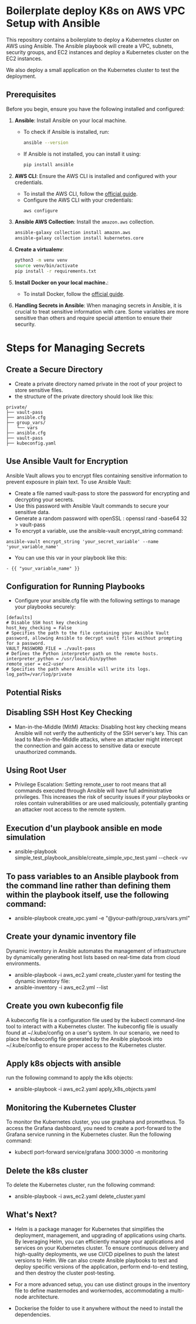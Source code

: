 # Boilerplate deploy K8s on AWS VPC Setup with Ansible

This repository contains a boilerplate to deploy a Kubernetes cluster on AWS using Ansible. The Ansible playbook will create a VPC, subnets, security groups, and EC2 instances and deploy a Kubernetes cluster on the EC2 instances.

We also deploy a small application on the Kubernetes cluster to test the deployment.

## Prerequisites

Before you begin, ensure you have the following installed and configured:

1. **Ansible**: Install Ansible on your local machine.

   - To check if Ansible is installed, run:
     ```bash
     ansible --version
     ```
   - If Ansible is not installed, you can install it using:
     ```bash
     pip install ansible
     ```

2. **AWS CLI**: Ensure the AWS CLI is installed and configured with your credentials.

   - To install the AWS CLI, follow the [official guide](https://docs.aws.amazon.com/cli/latest/userguide/install-cliv2.html).
   - Configure the AWS CLI with your credentials:
     ```bash
     aws configure
     ```

3. **Ansible AWS Collection**: Install the `amazon.aws` collection.

   ```bash
   ansible-galaxy collection install amazon.aws
   ansible-galaxy collection install kubernetes.core
   ```

4. **Create a virtualenv**:
   ```bash
   python3 -m venv venv
   source venv/bin/activate
   pip install -r requirements.txt
   ```
5. **Install Docker on your local machine.**:

   - To install Docker, follow the [official guide](https://docs.docker.com/get-docker/).

6. **Handling Secrets in Ansible**:
When managing secrets in Ansible, it is crucial to treat sensitive information with care. Some variables are more sensitive than others and require special attention to ensure their security.
# Steps for Managing Secrets
   ## Create a Secure Directory
   - Create a private directory named private in the root of your project to store sensitive files.
   - the structure of the private directory should look like this:
   ```
   private/
   ├── vault-pass
   ├── ansible.cfg
   ├── group_vars/
   │   └── vars
   ├── ansible.cfg
   ├── vault-pass
   ├── kubeconfig.yaml
   ```

   ## Use Ansible Vault for Encryption
   Ansible Vault allows you to encrypt files containing sensitive information to prevent exposure in plain text. To use Ansible Vault:
   - Create a file named vault-pass to store the password for encrypting and decrypting your secrets.
   - Use this password with Ansible Vault commands to secure your sensitive data.
   - Generate a random password with openSSL : openssl rand -base64 32 > vault-pass
   -  To encrypt a variable, use the ansible-vault encrypt_string command:
   ```
   ansible-vault encrypt_string 'your_secret_variable' --name 'your_variable_name'
   ```
   - You can use this var in your playbook like this:
   ```
   - {{ "your_variable_name" }}
   ```
         
   ## Configuration for Running Playbooks
   - Configure your ansible.cfg file with the following settings to manage your playbooks securely:
   ```
   [defaults]
   # Disable SSH host key checking
   host_key_checking = False
   # Specifies the path to the file containing your Ansible Vault password, allowing Ansible to decrypt vault files without prompting for a password.
   VAULT_PASSWORD_FILE = ./vault-pass
   # Defines the Python interpreter path on the remote hosts.
   interpreter_python = /usr/local/bin/python
   remote_user = ec2-user
   # Specifies the path where Ansible will write its logs.
   log_path=/var/log/private
   ```

   ## Potential Risks
   ## Disabling SSH Host Key Checking
   - Man-in-the-Middle (MitM) Attacks: Disabling host key checking means Ansible will not verify the authenticity of the SSH server's key. This can lead to Man-in-the-Middle attacks, where an attacker might intercept the connection and gain access to sensitive data or execute unauthorized commands.
   ## Using Root User
   - Privilege Escalation: Setting remote_user to root means that all commands executed through Ansible will have full administrative privileges. This increases the risk of security issues if your playbooks or roles contain vulnerabilities or are used maliciously, potentially granting an attacker root access to the remote system.

## Execution d'un playbook ansible en mode simulation
- ansible-playbook simple_test_playbook_ansible/create_simple_vpc_test.yaml --check -vv

## To pass variables to an Ansible playbook from the command line rather than defining them within the playbook itself, use the following command:
- ansible-playbook create_vpc.yaml -e "@your-path/group_vars/vars.yml"

## Create your dynamic inventory file
Dynamic inventory in Ansible automates the management of infrastructure by dynamically generating host lists based on real-time data from cloud environments.
- ansible-playbook -i aws_ec2.yaml create_cluster.yaml
for testing the dynamic inventory file:
- ansible-inventory -i aws_ec2.yml --list

## Create you own kubeconfig file
A kubeconfig file is a configuration file used by the kubectl command-line tool to interact with a Kubernetes cluster. The kubeconfig file is usually found at ~/.kube/config on a user's system. In our scenario, we need to place the kubeconfig file generated by the Ansible playbook into ~/.kube/config to ensure proper access to the Kubernetes cluster.

## Apply k8s objects with ansible
run the following command to apply the k8s objects:
- ansible-playbook -i aws_ec2.yaml apply_k8s_objects.yaml

## Monitoring the Kubernetes Cluster
To monitor the Kubernetes cluster, you use graphana and prometheus. To access the Grafana dashboard, you need to create a port-forward to the Grafana service running in the Kubernetes cluster. Run the following command:
- kubectl port-forward service/grafana 3000:3000 -n monitoring

## Delete the k8s cluster
To delete the Kubernetes cluster, run the following command:
- ansible-playbook -i aws_ec2.yaml delete_cluster.yaml

## What's Next?
- Helm is a package manager for Kubernetes that simplifies the deployment, management, and upgrading of applications using charts. By leveraging Helm, you can efficiently manage your applications and services on your Kubernetes cluster.
To ensure continuous delivery and high-quality deployments, we use CI/CD pipelines to push the latest versions to Helm. We can also create Ansible playbooks to test and deploy specific versions of the application, perform end-to-end testing, and then destroy the cluster post-testing.

- For a more advanced setup, you can use distinct groups in the inventory file to define masternodes and workernodes, accommodating a multi-node architecture. 

- Dockerise the folder to use it anywhere without the need to install the dependencies.